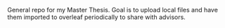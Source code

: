General repo for my Master Thesis. Goal is to upload local files and have them imported to overleaf periodically to share with advisors.